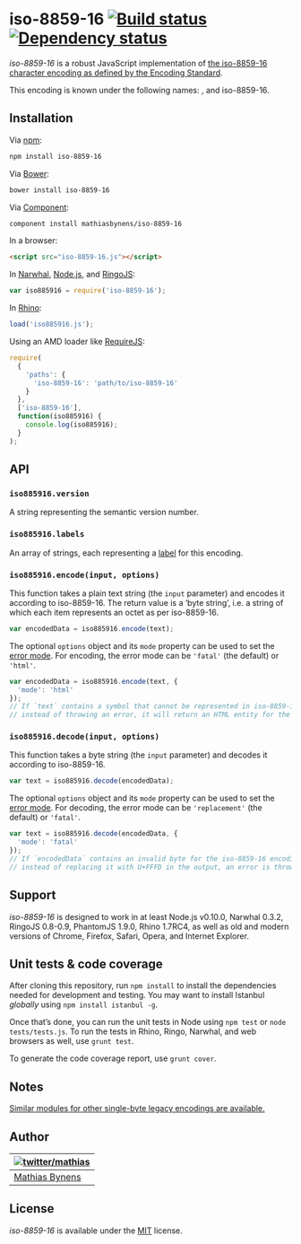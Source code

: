 # iso-8859-16 [![Build status](https://travis-ci.org/mathiasbynens/iso-8859-16.svg?branch=master)](https://travis-ci.org/mathiasbynens/iso-8859-16) [![Dependency status](https://gemnasium.com/mathiasbynens/iso-8859-16.svg)](https://gemnasium.com/mathiasbynens/iso-8859-16)

_iso-8859-16_ is a robust JavaScript implementation of [the iso-8859-16 character encoding as defined by the Encoding Standard](http://encoding.spec.whatwg.org/#iso-8859-16).

This encoding is known under the following names: , and iso-8859-16.

## Installation

Via [npm](http://npmjs.org/):

```bash
npm install iso-8859-16
```

Via [Bower](http://bower.io/):

```bash
bower install iso-8859-16
```

Via [Component](https://github.com/component/component):

```bash
component install mathiasbynens/iso-8859-16
```

In a browser:

```html
<script src="iso-8859-16.js"></script>
```

In [Narwhal](http://narwhaljs.org/), [Node.js](http://nodejs.org/), and [RingoJS](http://ringojs.org/):

```js
var iso885916 = require('iso-8859-16');
```

In [Rhino](http://www.mozilla.org/rhino/):

```js
load('iso885916.js');
```

Using an AMD loader like [RequireJS](http://requirejs.org/):

```js
require(
  {
    'paths': {
      'iso-8859-16': 'path/to/iso-8859-16'
    }
  },
  ['iso-8859-16'],
  function(iso885916) {
    console.log(iso885916);
  }
);
```

## API

### `iso885916.version`

A string representing the semantic version number.

### `iso885916.labels`

An array of strings, each representing a [label](http://encoding.spec.whatwg.org/#label) for this encoding.

### `iso885916.encode(input, options)`

This function takes a plain text string (the `input` parameter) and encodes it according to iso-8859-16. The return value is a ‘byte string’, i.e. a string of which each item represents an octet as per iso-8859-16.

```js
var encodedData = iso885916.encode(text);
```

The optional `options` object and its `mode` property can be used to set the [error mode](http://encoding.spec.whatwg.org/#error-mode). For encoding, the error mode can be `'fatal'` (the default) or `'html'`.

```js
var encodedData = iso885916.encode(text, {
  'mode': 'html'
});
// If `text` contains a symbol that cannot be represented in iso-8859-16,
// instead of throwing an error, it will return an HTML entity for the symbol.
```

### `iso885916.decode(input, options)`

This function takes a byte string (the `input` parameter) and decodes it according to iso-8859-16.

```js
var text = iso885916.decode(encodedData);
```

The optional `options` object and its `mode` property can be used to set the [error mode](http://encoding.spec.whatwg.org/#error-mode). For decoding, the error mode can be `'replacement'` (the default) or `'fatal'`.

```js
var text = iso885916.decode(encodedData, {
  'mode': 'fatal'
});
// If `encodedData` contains an invalid byte for the iso-8859-16 encoding,
// instead of replacing it with U+FFFD in the output, an error is thrown.
```

## Support

_iso-8859-16_ is designed to work in at least Node.js v0.10.0, Narwhal 0.3.2, RingoJS 0.8-0.9, PhantomJS 1.9.0, Rhino 1.7RC4, as well as old and modern versions of Chrome, Firefox, Safari, Opera, and Internet Explorer.

## Unit tests & code coverage

After cloning this repository, run `npm install` to install the dependencies needed for development and testing. You may want to install Istanbul _globally_ using `npm install istanbul -g`.

Once that’s done, you can run the unit tests in Node using `npm test` or `node tests/tests.js`. To run the tests in Rhino, Ringo, Narwhal, and web browsers as well, use `grunt test`.

To generate the code coverage report, use `grunt cover`.

## Notes

[Similar modules for other single-byte legacy encodings are available.](https://www.npmjs.org/browse/keyword/legacy-encoding)

## Author

| [![twitter/mathias](https://gravatar.com/avatar/24e08a9ea84deb17ae121074d0f17125?s=70)](https://twitter.com/mathias "Follow @mathias on Twitter") |
|---|
| [Mathias Bynens](http://mathiasbynens.be/) |

## License

_iso-8859-16_ is available under the [MIT](http://mths.be/mit) license.

